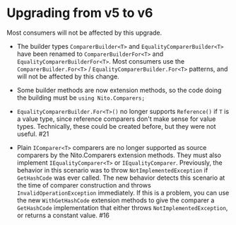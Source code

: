 # Upgrading from v5 to v6

Most consumers will not be affected by this upgrade.

- The builder types `ComparerBuilder<T>` and `EqualityComparerBuilder<T>` have been renamed to `ComparerBuilderFor<T>` and `EqualityComparerBuilderFor<T>`. Most consumers use the `ComparerBuilder.For<T>` / `EqualityComparerBuilder.For<T>` patterns, and will not be affected by this change.

- Some builder methods are now extension methods, so the code doing the building must be `using Nito.Comparers;`

- `EqualityComparerBuilder.For<T>()` no longer supports `Reference()` if `T` is a value type, since reference comparers don't make sense for value types. Technically, these could be created before, but they were not useful. #21

- Plain `IComparer<T>` comparers are no longer supported as source comparers by the Nito.Comparers extension methods. They must also implement `IEqualityComparer<T>` or `IEqualityComparer`. Previously, the behavior in this scenario was to throw `NotImplementedException` if `GetHashCode` was ever called. The new behavior detects this scenario at the time of comparer construction and throws `InvalidOperationException` immediately. If this is a problem, you can use the new `WithGetHashCode` extension methods to give the comparer a `GetHashCode` implementation that either throws `NotImplementedException`, or returns a constant value. #16
